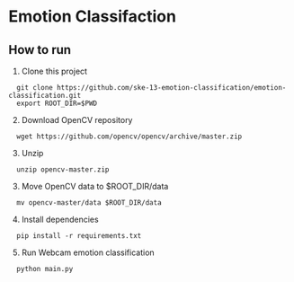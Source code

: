 # Emotion Classifaction

## How to run

1. Clone this project

```
  git clone https://github.com/ske-13-emotion-classification/emotion-classification.git
  export ROOT_DIR=$PWD
```

2. Download OpenCV repository

```
  wget https://github.com/opencv/opencv/archive/master.zip
```

3. Unzip

```
  unzip opencv-master.zip
```

3. Move OpenCV data to \$ROOT_DIR/data

```
  mv opencv-master/data $ROOT_DIR/data
```

4. Install dependencies

```
  pip install -r requirements.txt
```

5. Run Webcam emotion classification

```
  python main.py
```

